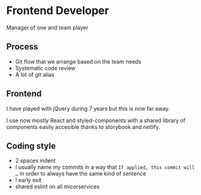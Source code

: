 # Frontend Developer

Manager of one and team player

## Process

- Git flow that we arrange based on the team needs
- Systematic code review
- A lot of git alias

## Frontend

I have played with jQuery during 7 years but this is now far away.

I use now mostly React and styled-components with a shared library of components easily accesible thanks to storybook and netlify.

## Coding style

- 2 spaces indent
- I usually name my commits in a way that `If applied, this commit will …` in order to always have the same kind of sentence
- I early exit
- shared eslint on all micorservices
